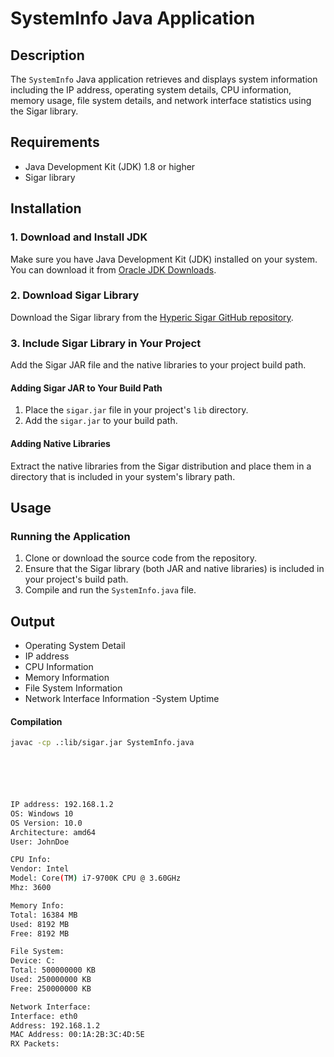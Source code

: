 # SystemInfo Java Application

## Description
The `SystemInfo` Java application retrieves and displays system information including the IP address, operating system details, CPU information, memory usage, file system details, and network interface statistics using the Sigar library.

## Requirements
- Java Development Kit (JDK) 1.8 or higher
- Sigar library

## Installation

### 1. Download and Install JDK
Make sure you have Java Development Kit (JDK) installed on your system. You can download it from [Oracle JDK Downloads](https://www.oracle.com/java/technologies/javase-downloads.html).

### 2. Download Sigar Library
Download the Sigar library from the [Hyperic Sigar GitHub repository](https://github.com/hyperic/sigar).

### 3. Include Sigar Library in Your Project
Add the Sigar JAR file and the native libraries to your project build path.

#### Adding Sigar JAR to Your Build Path
1. Place the `sigar.jar` file in your project's `lib` directory.
2. Add the `sigar.jar` to your build path.

#### Adding Native Libraries
Extract the native libraries from the Sigar distribution and place them in a directory that is included in your system's library path.

## Usage

### Running the Application
1. Clone or download the source code from the repository.
2. Ensure that the Sigar library (both JAR and native libraries) is included in your project's build path.
3. Compile and run the `SystemInfo.java` file.



## Output
- Operating System Detail
- IP address
- CPU Information
- Memory Information
- File System Information
- Network Interface Information
-System Uptime
 
#### Compilation
```bash
javac -cp .:lib/sigar.jar SystemInfo.java






IP address: 192.168.1.2
OS: Windows 10
OS Version: 10.0
Architecture: amd64
User: JohnDoe

CPU Info:
Vendor: Intel
Model: Core(TM) i7-9700K CPU @ 3.60GHz
Mhz: 3600

Memory Info:
Total: 16384 MB
Used: 8192 MB
Free: 8192 MB

File System:
Device: C:
Total: 500000000 KB
Used: 250000000 KB
Free: 250000000 KB

Network Interface:
Interface: eth0
Address: 192.168.1.2
MAC Address: 00:1A:2B:3C:4D:5E
RX Packets:





